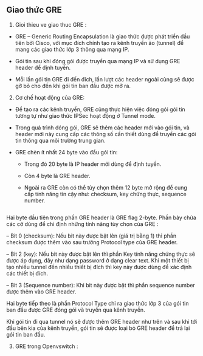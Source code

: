 ## Giao thức GRE

1. Gioi thieu ve giao thuc GRE :

- GRE – Generic Routing Encapsulation là giao thức được phát triển đầu tiên bởi Cisco, với mục đích chính tạo ra kênh truyền ảo (tunnel) để mang các giao thức lớp 3 thông qua mạng IP.

- Gói tin sau khi đóng gói được truyền qua mạng IP và sử dụng GRE header để định tuyến.

- Mỗi lần gói tin GRE đi đến đích, lần lượt các header ngoài cùng sẽ được gỡ bỏ cho đến khi gói tin ban đầu được mở ra.

2. Cơ chế hoạt động của GRE:

 - Để tạo ra các kênh truyền, GRE cũng thực hiện việc đóng gói gói tin tương tự như giao thức IPSec hoạt động ở Tunnel mode.
 - Trong quá trình đóng gói, GRE sẽ thêm các header mới vào gói tin, và header mới này cung cấp các thông số cần thiết dùng để truyền các gói tin thông qua môi trường trung gian.

- GRE chèn ít nhất 24 byte vào đầu gói tin:

  - Trong đó 20 byte là IP header mới dùng để định tuyến.
  
  - Còn 4 byte là GRE header.
  
  - Ngoài ra GRE còn có thể tùy chọn thêm 12 byte mở rộng để cung cấp tính năng tin cậy như: checksum, key chứng thực, sequence number.

<img src="">


Hai byte đầu tiên trong phần GRE header là GRE flag 2-byte. Phần bày chứa các cờ dùng để chỉ định những tính năng tùy chọn của GRE : 

– Bit 0 (checksum): Nếu bit này được bật lên (giá trị bằng 1) thỉ phần checksum được thêm vào sau trường Protocol type của GRE header.

– Bit 2 (key): Nếu bit này được bật lên thì phần Key tính năng chứng thực sẽ được áp dụng, đây như dạng password ở dạng clear text. Khi một thiết bị tạo nhiều tunnel đến nhiều thiết bị đích thì key này được dùng để xác định các thiết bị đích.

– Bit 3 (Sequence number): Khi bit này được bật thì phần sequence number được thêm vào GRE header.

Hai byte tiếp theo là phần Protocol Type chỉ ra giao thức lớp 3 của gói tin ban đầu được GRE đóng gói và truyền qua kênh truyền.

Khi gói tin đi qua tunnel nó sẽ được thêm GRE header như trên và sau khi tới đầu bên kia của kênh truyền, gói tin sẽ được loại bỏ GRE header để trả lại gói tin ban đầu.


3. GRE trong Openvswitch :










 

